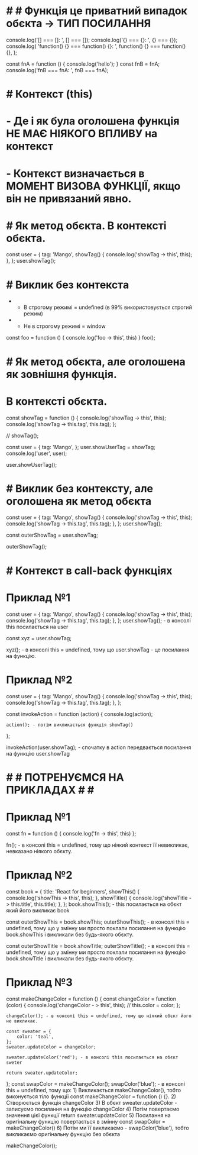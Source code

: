 # # # Функція це приватний випадок обєкта -> ТИП ПОСИЛАННЯ

console.log('[] === []: ', [] === []);
console.log('{} === {}: ', {} === {});
console.log(
    'function() {} === function() {}: ',
    function() {} === function() {},
);

const fnA = function () {
    console.log('hello');
}
const fnB = fnA;
console.log('fnB === fnA: ', fnB === fnA);

# # Контекст (this)
  #  - Де і як була оголошена функція НЕ МАЄ НІЯКОГО ВПЛИВУ на контекст
  #  - Контекст визначається в МОМЕНТ ВИЗОВА ФУНКЦІЇ, якщо він не привязаний явно.

# # Як метод обєкта. В контексті обєкта.

const user = {
    tag: 'Mango',
    showTag() {
        console.log('showTag -> this', this);
    },
};
user.showTag();

# # Виклик без контекста
  *  - В строгому режимі = undefined (в 99% використовується строгий режим)
  *  - Не в строгому режимі = window

const foo = function () {
    console.log('foo -> this', this)
}
foo();

# # Як метод обєкта, але оголошена як зовнішня функція.
  # В контексті обєкта.
const showTag = function () {
    console.log('showTag -> this', this);
    console.log('showTag -> this.tag', this.tag);
};

// showTag();

const user = {
    tag: 'Mango',
};
user.showUserTag = showTag;
console.log('user', user);

user.showUserTag();

# # Виклик без контексту, але оголошена як метод обєкта
const user = {
    tag: 'Mango',
    showTag() {
        console.log('showTag -> this', this);
        console.log('showTag -> this.tag', this.tag);
    },
};
user.showTag();

const outerShowTag = user.showTag;

outerShowTag();

# # Контекст в call-back функціях
  # Приклад №1 
const user = {
    tag: 'Mango',
    showTag() {
        console.log('showTag -> this', this);
        console.log('showTag -> this.tag', this.tag);
    },
};
user.showTag(); - в консолі this посилається на user

const xyz = user.showTag;

xyz(); - в консолі this = undefined, тому що user.showTag - це посилання на функцію.

  # Приклад №2
const user = {
    tag: 'Mango',
    showTag() {
        console.log('showTag -> this', this);
        console.log('showTag -> this.tag', this.tag);
    },
};

const invokeAction = function (action) {
    console.log(action);

    action(); - потім викликається функція showTag()
};

invokeAction(user.showTag); - спочатку в action передвається посилання на функцію user.showTag

# # # ПОТРЕНУЄМСЯ НА ПРИКЛАДАХ # # #
# Приклад №1
const fn = function () {
    console.log('fn -> this', this)
};

fn(); - в консолі this = undefined, тому що ніякий контекст її невикликає, невказано ніякого обєкту.

# Приклад №2
const book = {
    title: 'React for beginners',
    showThis() {
        console.log('showThis -> this', this);
    },
    showTitle() {
        console.log('showTitle -> this.title', this.title);
    },
};
book.showThis(); - this посилається на обєкт який його викликає book

const outerShowThis = book.showThis;
outerShowThis(); - в консолі this = undefined, тому що у змінну ми просто поклали посилання на функцію book.showThis і викликали без будь-якого обєкту.

const outerShowTitle = book.showTitle;
outerShowTitle(); - в консолі this = undefined, тому що у змінну ми просто поклали посилання на функцію book.showTitle і викликали без будь-якого обєкту.

# Приклад №3
const makeChangeColor = function () {
    const changeColor = function (color) {
        console.log('changeColor - > this', this);
        // this.color = color;
    };
    
    changeColor(); - в консолі this = undefined, тому що ніякий обєкт його не викликає.

    const sweater = {
        color: 'teal',
    };
    sweater.updateColor = changeColor;

    sweater.updateColor('red'); - в консолі this посилається на обєкт sweter

    return sweater.updateColor;
};
    const swapColor = makeChangeColor();
    swapColor('blue'); - в консолі this = undefined, тому що:
            1) Викликається makeChangeColor(), тобто виконується тіло функції const makeChangeColor = function () {}.
            2) Створюється функція changeColor
            3) В обєкт sweater.updateColor - записуємо посилання на функцію changeColor
            4) Потім повертаємо значення цієї функції return sweater.updateColor
            5) Посилання на оригінальну функцію повертається в змінну const swapColor = makeChangeColor()
            6) Потім ми її викликаємо - swapColor('blue'), тобто викликаємо оригінальну функцію без обєкта

makeChangeColor();


 